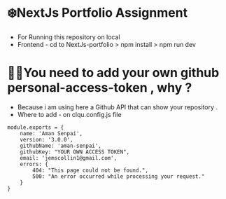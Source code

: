 # ❄️NextJs Portfolio Assignment


- For Running this repository on local 
- Frontend - cd to NextJs-portfolio > npm install > npm run dev

# 🙅‍♂️You need to add your own github personal-access-token , why ?
- Because i am using here a Github API that can show your repository .
- Where to add - on clqu.config.js file 
```
module.exports = {
    name: 'Aman Senpai',
    version: '3.0.0',
    githubName: 'aman-senpai',
    githubKey: "YOUR OWN ACCESS TOKEN",
    email: 'jemscollin1@gmail.com',
    errors: {
        404: "This page could not be found.",
        500: "An error occurred while processing your request."
    }
} 

```
